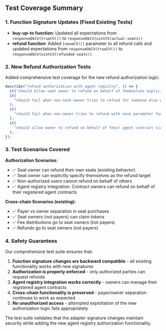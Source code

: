 ## Test Coverage Summary

### 1. Function Signature Updates (Fixed Existing Tests)

- **buy-up-to function**: Updated all expectations from `responseOkCV(trueCV())` to `responseOkCV(uintCV(actual-seats))`
- **refund function**: Added `[noneCV()]` parameter to all refund calls and updated expectations from `responseOkCV(trueCV())` to `responseOkCV(uintCV(refunded-seats))`

### 2. New Refund Authorization Tests

Added comprehensive test coverage for the new refund authorization logic:

```typescript
describe("refund authorization with agent registry", () => {
  it("should allow seat owner to refund on behalf of themselves explicitly");
  it(
    "should fail when non-seat-owner tries to refund for someone else without agent registry authorization"
  );
  it(
    "should fail when non-owner tries to refund with none parameter for someone else"
  );
  it(
    "should allow owner to refund on behalf of their agent contract via registry lookup"
  );
});
```

### 3. Test Scenarios Covered

**Authorization Scenarios:**

- ✅ Seat owner can refund their own seats (existing behavior)
- ✅ Seat owner can explicitly specify themselves as the refund target
- ✅ Non-authorized users cannot refund on behalf of others
- ✅ Agent registry integration: Contract owners can refund on behalf of their registered agent contracts

**Cross-chain Scenarios (existing):**

- ✅ Payer vs owner separation in seat purchases
- ✅ Seat owners (not payers) can claim tokens
- ✅ Fee distributions go to seat owners (not payers)
- ✅ Refunds go to seat owners (not payers)

### 4. Safety Guarantees

Our comprehensive test suite ensures that:

1. **Function signature changes are backward compatible** - all existing functionality works with new signatures
2. **Authorization is properly enforced** - only authorized parties can request refunds
3. **Agent registry integration works correctly** - owners can manage their registered agent contracts
4. **Cross-chain functionality is preserved** - payer/owner separation continues to work as expected
5. **No unauthorized access** - attempted exploitation of the new authorization logic fails appropriately

The test suite validates that the adapter signature changes maintain security while adding the new agent registry authorization functionality.
